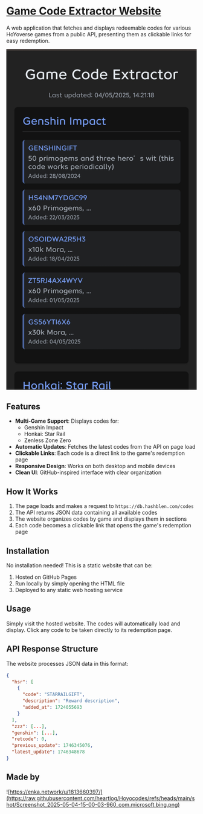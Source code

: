 # [Game Code Extractor Website](https://heartlog.github.io/Hoyocodes/)

A web application that fetches and displays redeemable codes for various HoYoverse games from a public API, presenting them as clickable links for easy redemption.



![Screenshot](https://raw.githubusercontent.com/heartlog/Hoyocodes/refs/heads/main/shot/IMG_20250504_144308.jpg)

## Features

- **Multi-Game Support**: Displays codes for:
  - Genshin Impact
  - Honkai: Star Rail
  - Zenless Zone Zero
- **Automatic Updates**: Fetches the latest codes from the API on page load
- **Clickable Links**: Each code is a direct link to the game's redemption page
- **Responsive Design**: Works on both desktop and mobile devices
- **Clean UI**: GitHub-inspired interface with clear organization

## How It Works

1. The page loads and makes a request to `https://db.hashblen.com/codes`
2. The API returns JSON data containing all available codes
3. The website organizes codes by game and displays them in sections
4. Each code becomes a clickable link that opens the game's redemption page

## Installation

No installation needed! This is a static website that can be:

1. Hosted on GitHub Pages
2. Run locally by simply opening the HTML file
3. Deployed to any static web hosting service

## Usage

Simply visit the hosted website. The codes will automatically load and display. Click any code to be taken directly to its redemption page.

## API Response Structure

The website processes JSON data in this format:

```json
{
  "hsr": [
    {
      "code": "STARRAILGIFT",
      "description": "Reward description",
      "added_at": 1724055693
    }
  ],
  "zzz": [...],
  "genshin": [...],
  "retcode": 0,
  "previous_update": 1746345076,
  "latest_update": 1746348678
}
```
## Made by 

![https://enka.network/u/1813660397/](https://raw.githubusercontent.com/heartlog/Hoyocodes/refs/heads/main/shot/Screenshot_2025-05-04-15-00-03-960_com.microsoft.bing.png)
